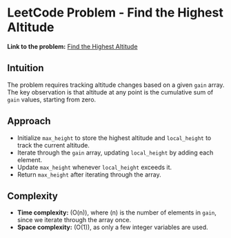 # LeetCode Problem - Find the Highest Altitude

**Link to the problem:** [Find the Highest Altitude](https://leetcode.com/problems/find-the-highest-altitude/description/?envType=study-plan-v2&envId=leetcode-75)

## Intuition
The problem requires tracking altitude changes based on a given `gain` array. The key observation is that altitude at any point is the cumulative sum of `gain` values, starting from zero.  

## Approach
- Initialize `max_height` to store the highest altitude and `local_height` to track the current altitude.  
- Iterate through the `gain` array, updating `local_height` by adding each element.  
- Update `max_height` whenever `local_height` exceeds it.  
- Return `max_height` after iterating through the array.  

## Complexity
- **Time complexity:** \(O(n)\), where \(n\) is the number of elements in `gain`, since we iterate through the array once.  
- **Space complexity:** \(O(1)\), as only a few integer variables are used.  

